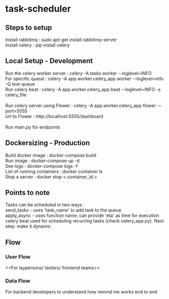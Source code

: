 # task-scheduler
## Steps to setup
Install rabbitmq : sudo apt-get install rabbitmq-server<br />
Install celery : pip install celery

## Local Setup - Development
Run the celery worker server : celery -A tasks worker --loglevel=INFO <br />
For specific queue : celery -A app.worker.celery_app worker --loglevel=info -Q test-queue <br />
Run celery beat : celery -A app.worker.celery_app beat --loglevel=INFO -s celery_file<br />
<br />
Run celery server using Flower : celery -A app.worker.celery_app flower --port=5555<br />
Url to Flower : http://localhost:5555/dashboard<br />
<br />
Run main.py for endpoints<br />
 
## Dockersizing - Production
Build docker image : docker-compose build<br />
Run image : docker-compose up -d <br />
See logs : docker-compose logs -f<br />
List of running containers : docker container ls<br />
Stop a server : docker stop <.container_id.><br />

## Points to note
Tasks can be scheduled in two ways :<br />
send_tasks - uses 'task_name' to add task to the queue<br />
apply_async - uses function name; can provide 'eta' as time for execution<br />
celery beat used for scheduling recurring tasks (check celery_app.py). Next step: make it dynamic <br />



## Flow

### User Flow
<<For laypersons/ testers/ frontend teams>>

### Data Flow
For backend developers to understand how remind me works end to end
